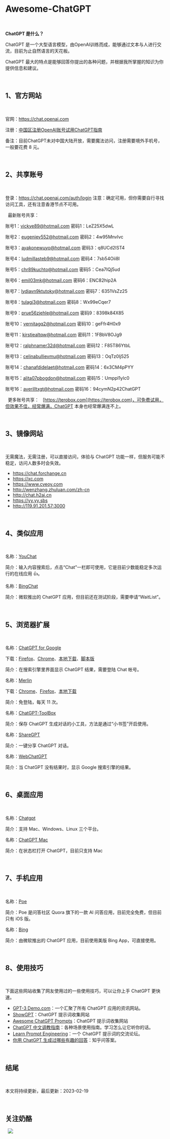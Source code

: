 # Awesome-ChatGPT


&nbsp;

**ChatGPT 是什么？**

ChatGPT 是一个大型语言模型，由OpenAI训练而成，能够通过文本与人进行交流，目前为止自然语言的天花板。

ChatGPT 最大的特点是能够回答你提出的各种问题，并根据我所掌握的知识为你提供信息和建议。





&nbsp;

## **1、官方网站**
&nbsp;


官网：https://chat.openai.com



注册：[中国区注册OpenAI账号试用ChatGPT指南](https://readdevdocs.com/blog/makemoney/%E4%B8%AD%E5%9B%BD%E5%8C%BA%E6%B3%A8%E5%86%8COpenAI%E8%B4%A6%E5%8F%B7%E8%AF%95%E7%94%A8ChatGPT%E6%8C%87%E5%8D%97.html#%E5%89%8D%E6%9C%9F%E5%87%86%E5%A4%87)



备注：目前ChatGPT未对中国大陆开放，需要魔法访问，注册需要境外手机号，一般要花费 8 元。




&nbsp;

## **2、共享账号**

&nbsp;

登录：https://chat.openai.com/auth/login
注意：确定可用，但你需要自行寻找访问工具，还有注意香港节点不可用。

&nbsp;
最新账号共享：
&nbsp;

账号1：vickye89@hotmail.com
密码1：LeZ25X5dwL

账号2：eugeniev552@hotmail.com
密码2：4w95MnvIvc

账号3：ayakonewuyo@hotmail.com
密码3：q8UCd2lST4

账号4：ludmillasteb9@hotmail.com
密码4：7sb54Oii8I

账号5：chr89kuchto@hotmail.com
密码5：Cea7IQj5ud

账号6：emil03mk@hotmail.com
密码6：ENC82hip2A

账号7：lydiavn9ktutoky@hotmail.com
密码7：6351VsZz25

账号8：tulagj3@hotmail.com
密码8：Wx99eCqer7

账号9：prue56zjehle@hotmail.com
密码9：8398k84X85

账号10：vernitagq2@hotmail.com
密码10：geFfr4H0x9

账号11：kirstiealtqw@hotmail.com
密码11：1FBbV8OJg9

账号12：ralphnamer32d@hotmail.com
密码12：F85T86YtbL

账号13：celinabullievmu@hotmail.com
密码13：OqTz0lj525

账号14：chanafdidelaet@hotmail.com
密码14：6x3CM4pPYY

账号15：alita07pbogdon@hotmail.com
密码15：Umppl1ylc0

账号16：averilltxgt@hotmail.com
密码16：94cymN2p42ChatGPT


&nbsp;
更多账号共享：
&nbsp;
[https://terobox.com](https://terobox.com)，可免费试用，但效果不佳，经常爆满，ChatGPT 本身也经常爆满连不上。






&nbsp;

## **3、镜像网站**
&nbsp;


无需魔法，无需注册，可以直接访问，体验与 ChatGPT 功能一样，但服务可能不稳定，访问人数多时会失效。





- https://chat.forchange.cn
- https://xc.com
- https://www.cveoy.com
- http://wenzhang.zhuluan.com/zh-cn
- http://chat.h2ai.cn
- https://yy.yy.sbs
- http://119.91.201.57:3000



&nbsp;

## 4、类似应用
&nbsp;




名称：[YouChat](https://you.com)

简介：输入内容搜索后，点击“Chat”一栏即可使用，它是目前少数能稳定多次运行的在线应用 👍。



名称：[BingChat](https://bing.com/new)

简介：微软推出的 ChatGPT 应用，但目前还在测试阶段，需要申请“WaitList”。




&nbsp;


## 5、**浏览器扩展**
&nbsp;




名称：[ChatGPT for Google](https://github.com/wong2/chat-gpt-google-extension)

下载：[Firefox](https://addons.mozilla.org/zh-CN/firefox/addon/chatgpt-for-google)、[Chrome](https://chrome.google.com/webstore/detail/jgjaeacdkonaoafenlfkkkmbaopkbilf)、[本地下载](https://www.crxsoso.com/webstore/detail/jgjaeacdkonaoafenlfkkkmbaopkbilf)、[脚本版](https://greasyfork.org/zh-CN/scripts/456077)

简介：在搜索引擎里界面显示 ChatGPT 结果，需要登陆 Chat 帐号。



名称：[Merlin](https://merlin.foyer.work/onboarding/)

下载：[Chrome](https://chrome.google.com/webstore/detail/merlin-openai-chatgpt-pow/camppjleccjaphfdbohjdohecfnoikec)、[Firefox](https://addons.mozilla.org/zh-CN/firefox/addon/merlin-chatgpt-on-browser/)、[本地下载](https://www.crxsoso.com/webstore/detail/camppjleccjaphfdbohjdohecfnoikec)

简介：免登陆，每天 11 次。




名称：[ChatGPT-ToolBox](https://github.com/bigemon/ChatGPT-ToolBox)

简介：保存 ChatGPT 生成对话的小工具，方法是通过“小书签”开启使用。



名称：[ShareGPT](https://sharegpt.com/)

简介：一键分享 ChatGPT 对话。



名称：[WebChatGPT](https://github.com/qunash/chatgpt-advanced)

简介：当 ChatGPT 没有结果时，显示 Google 搜索引擎的结果。







&nbsp;

## 6、**桌面应用**
&nbsp;

名称：[Chatgpt](https://github.com/lencx/ChatGPT)

简介：支持 Mac、Windows、Linux 三个平台。





名称：[ChatGPT Mac](https://github.com/vincelwt/chatgpt-mac)

简介：在状态栏打开 ChatGPT，目前只支持 Mac








&nbsp;
## 7、手机应用
&nbsp;


名称：[Poe](https://poe.com/) 

简介：Poe 是问答社区 Quora 旗下的一款 AI 问答应用，目前完全免费，但目前只有 iOS 版。



名称：[Bing](https://apps.apple.com/us/app/microsoft-bing-search/id345323231?uo=4&at=11l6hc&app=itunes&ct=fnd)

简介：由微软推出的 ChatGPT 应用，目前使用美版 Bing App，可直接使用。













&nbsp;
## 8、使用技巧
&nbsp;


下面这些网站收集了网友使用过的一些使用技巧，可以让你上手 ChatGPT 更快速。







- [GPT-3 Demo.com](https://gpt3demo.com)：一个汇聚了所有 ChatGPT 应用的资讯网站。
- [ShowGPT](https://showgpt.co)：ChatGPT 提示词收集网站
- [Awesome ChatGPT Prompts](https://prompts.chat)：ChatGPT 提示词收集网站
- [ChatGPT 中文调教指南](https://github.com/PlexPt/awesome-chatgpt-prompts-zh)：各种场景使用指南。学习怎么让它听你的话。    
- [Learn Prompt Engineering](https://www.emergentmind.com/)：一个 ChatGPT 提示词的交流论坛。
- [你用 ChatGPT 生成过哪些有趣的回答](https://www.zhihu.com/question/570430650)：知乎问答案。










&nbsp;
## 结尾
&nbsp;

本文将持续更新，最后更新：2023-02-19


&nbsp;
## 关注奶酪
&nbsp;
![](https://docimg7.docs.qq.com/image/T6lZsruD8X3spZvBMgpMeg.png)





